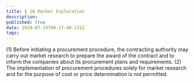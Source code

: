 ```yaml
---
title: § 28 Market Exploration 
description: 
published: true
date: 2020-07-14T09:17:40.131Z
tags: 
---
```


(1) Before initiating a procurement procedure, the contracting authority may carry out market research to prepare the award of the contract and to inform the companies about its procurement plans and requirements.
(2) The implementation of procurement procedures solely for market research and for the purpose of cost or price determination is not permitted.